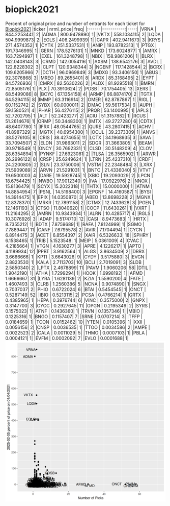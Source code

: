 # biopick2021
Percent of original price and number of entrants for each ticket for [Biopick2021](https://twitter.com/hashtag/Biopick2021)
|ticker |  nrml_price| freq|
|:------|-----------:|----:|
|VRNA   | 844.2253441|    2|
|ADMA   | 800.9478890|    1|
|VKTX   | 558.1034115|    2|
|LQDA   | 504.9999873|    2|
|EOLS   | 406.2499939|    1|
|CAPR   | 402.9411673|    3|
|KRYS   | 271.4574352|    1|
|CYTK   | 251.5337531|    1|
|ANIP   | 193.8782313|    1|
|PTGX   | 191.7346995|    1|
|GERN   | 178.5276131|    1|
|MNKD   | 173.6024877|    1|
|AMRX   | 163.7294997|    1|
|EXEL   | 161.3248798|    1|
|NBIX   | 158.9861206|    1|
|BLRX   | 142.0408143|    3|
|CRMD   | 142.0054116|    1|
|AXSM   | 138.6542176|    3|
|AVDL   | 122.8228302|    3|
|CLPT   | 120.9348344|    3|
|NGENF  | 117.1428544|    2|
|BCRX   | 109.6205966|    7|
|DCTH   |  96.0969849|    3|
|MDXG   |  93.3406150|    1|
|ABUS   |  92.3076868|    3|
|MREO   |  89.2655401|    8|
|ARDX   |  85.3168495|    2|
|EYPT   |  84.5726936|    1|
|CMRX   |  82.5630226|    2|
|ALDX   |  81.9295518|    1|
|BMRN   |  72.8505176|    1|
|PLX    |  70.3910624|    2|
|PDSB   |  70.1754405|   13|
|XERS   |  68.5499086|    8|
|BCYC   |  67.1354158|    4|
|ARMP   |  66.8874170|    2|
|TGTX   |  64.5294115|    8|
|IMMP   |  63.3116914|    2|
|OMER   |  62.8787867|    1|
|RIGL   |  60.1152742|    2|
|SYBX   |  60.0000011|    2|
|DMAC   |  59.5617534|    6|
|AUPH   |  59.1580521|    4|
|PHAR   |  56.4276115|    2|
|PRQR   |  53.1400995|    1|
|APLS   |  52.7202795|    1|
|ALT    |  52.2423277|    2|
|ACIU   |  51.3157882|    1|
|RCUS   |  51.2614676|    1|
|ORMP   |  50.3448300|    1|
|IMTX   |  49.2727280|    6|
|CDTX   |  48.6407780|    1|
|IFRX   |  48.0544765|    2|
|QURE   |  43.2807415|    1|
|ACHV   |  41.8987329|    2|
|MGTX   |  40.6954300|    1|
|OCUL   |  39.2373309|    1|
|ANVS   |  38.5276105|    8|
|CRIS   |  38.4274655|   11|
|LCTX   |  34.1968935|    3|
|SAVA   |  33.7094507|    2|
|ELDN   |  31.9863011|    2|
|SDGR   |  31.3663805|    1|
|BEAM   |  30.9718549|    1|
|ONCY   |  30.7692331|    1|
|CLSD   |  30.5148209|    4|
|CLOV   |  28.6354894|    1|
|PYNKF  |  27.6923081|    2|
|TLSA   |  26.3565902|    1|
|ARWR   |  26.2996122|    8|
|CRSP   |  25.6249624|    1|
|LTRN   |  25.4237310|    1|
|CRDF   |  24.2200805|    2|
|SLN    |  23.3750006|    1|
|VSTM   |  22.2348484|    3|
|LXRX   |  21.5909089|    2|
|ARVN   |  21.5291031|    1|
|BNTC   |  21.4336040|    5|
|VTVT   |  19.6500003|    4|
|DARE   |  19.5928745|    1|
|XBIO   |  19.2093029|    2|
|LPCN   |  18.6754425|    1|
|NWBO   |  17.9012340|    9|
|IVA    |  17.0922976|    2|
|NNOX   |  15.8136479|    1|
|SCYX   |  15.2022318|    1|
|THTX   |  15.0000000|    1|
|ATNM   |  14.8854954|    7|
|PSNL   |  14.5198400|    3|
|EPGNF  |  14.4160587|    1|
|BYSI   |  14.3914475|    1|
|EPIX   |  14.0350870|    3|
|ABEO   |  13.8698228|    2|
|MGNX   |  12.8378370|    1|
|MRKR   |  12.7891158|    2|
|CTMX   |  12.7433628|    3|
|PGEN   |  12.1461193|    3|
|CTSO   |  11.8040620|    1|
|COCP   |  11.6430261|    1|
|VXRT   |  11.2164295|    2|
|AMRN   |  10.9343934|    1|
|ALRN   |  10.4285717|    4|
|RGLS   |  10.3076926|    3|
|ADAP   |   9.5174710|   12|
|CASI   |   8.9473683|    1|
|HRTX   |   8.7355212|    1|
|BDTX   |   7.8759689|    1|
|RAFA   |   7.8124999|    1|
|SGMO   |   7.7889447|   11|
|CANF   |   7.6795578|    2|
|AVIR   |   7.1704494|    1|
|CYCN   |   6.8914475|    3|
|ACET   |   6.8554397|    2|
|XAIR   |   6.5326633|   18|
|SPHRY  |   6.1538465|    1|
|TRIB   |   5.1523548|    1|
|MEIP   |   5.0361009|    4|
|CVAC   |   4.2185664|    1|
|VTGN   |   4.1630277|    3|
|APRE   |   4.1226217|    1|
|APTO   |   4.1189934|   12|
|PPBT   |   3.9162564|    1|
|ALGS   |   3.8634509|    2|
|DRRX   |   3.6666666|    1|
|KPTI   |   3.6643026|    9|
|CYDY   |   3.5175880|    3|
|EVGN   |   2.8823530|    1|
|KALA   |   2.7113703|   10|
|BCLI   |   2.7019091|    3|
|SLDB   |   2.5850340|    2|
|LPTX   |   2.4678899|   11|
|PAVM   |   1.9060206|   58|
|DTIL   |   1.9042190|    1|
|ATHA   |   1.7299294|    1|
|HOOK   |   1.6998192|    1|
|AFMD   |   1.6666667|   31|
|LYRA   |   1.6281139|    2|
|KZIA   |   1.5590200|    4|
|FATE   |   1.4607493|    3|
|CLRB   |   1.2560386|    5|
|NCNA   |   0.9074890|    1|
|SNGX   |   0.7037037|    2|
|PHIO   |   0.6722024|    6|
|BTAI   |   0.5454545|    1|
|ONCT   |   0.5287149|   52|
|IBIO   |   0.5213115|    2|
|PCSA   |   0.4766214|    1|
|GRTX   |   0.4385965|    1|
|HEPA   |   0.3976744|    6|
|VINC   |   0.3575000|    2|
|GNPX   |   0.3147700|    3|
|CYCC   |   0.2927645|   11|
|OPGN   |   0.2195349|    2|
|SYRS   |   0.1575023|    1|
|ATNF   |   0.1436360|    1|
|TRVN   |   0.1357346|    1|
|MBIO   |   0.1225316|    1|
|BNGO   |   0.1157407|    7|
|SRNE   |   0.0707214|    3|
|TFFP   |   0.0184659|    1|
|TCON   |   0.0152462|   10|
|YTEN   |   0.0105396|    1|
|XXII   |   0.0056156|    2|
|CNSP   |   0.0036535|    1|
|TTOO   |   0.0034586|    2|
|AMPE   |   0.0022523|    2|
|CALA   |   0.0011029|    5|
|THMO   |   0.0007103|    1|
|PBLA   |   0.0004121|    1|
|EVFM   |   0.0002092|    7|
|EVLO   |   0.0001688|    1|
![retvspicks](biopicks.png?raw=true)
